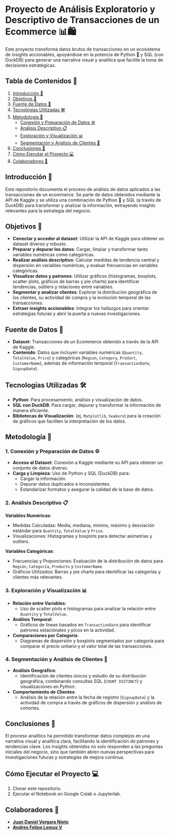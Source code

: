 # Proyecto de Análisis Exploratorio y Descriptivo de Transacciones de un Ecommerce 📊🛍️

Este proyecto transforma datos brutos de transacciones en un ecosistema de insights accionables, apoyándose en la potencia de Python 🐍 y SQL (con DuckDB) para generar una narrativa visual y analítica que facilite la toma de decisiones estratégicas.

## Tabla de Contenidos 📖
1. [Introducción 🌟](#introducción-🌟)
2. [Objetivos 🎯](#objetivos-🎯)
3. [Fuente de Datos 📂](#fuente-de-datos-📂)
4. [Tecnologías Utilizadas 🛠️](#tecnologías-utilizadas-🛠️)
5. [Metodología 📑](#metodología-📑)
    - [Conexión y Preparación de Datos ⚙️](#1-conexión-y-preparación-de-datos-⚙️)
    - [Análisis Descriptivo 📋](#2-análisis-descriptivo-📋)
    - [Exploración y Visualización 📊](#3-exploración-y-visualización-📊)
    - [Segmentación y Análisis de Clientes 👥](#4-segmentación-y-análisis-de-clientes-👥)
6. [Conclusiones 🏁](#conclusiones-🏁)
7. [Cómo Ejecutar el Proyecto 💻](#cómo-ejecutar-el-proyecto-💻)
8. [Colaboradores 🤝](#colaboradores-🤝)

## Introducción 🌟

Este repositorio documenta el proceso de análisis de datos aplicados a las transacciones de un ecommerce. Se parte de datos obtenidos mediante la API de Kaggle y se utiliza una combinación de Python 🐍 y SQL (a través de DuckDB) para transformar y analizar la información, extrayendo insights relevantes para la estrategia del negocio.

## Objetivos 🎯

- **Conectar y acceder al dataset**: Utilizar la API de Kaggle para obtener un dataset diverso y robusto.
- **Preparar y depurar los datos**: Cargar, limpiar y transformar tanto variables numéricas como categóricas.
- **Realizar análisis descriptivo**: Calcular medidas de tendencia central y dispersión en variables numéricas, y evaluar frecuencias en variables categóricas.
- **Visualizar datos y patrones**: Utilizar gráficos (histogramas, boxplots, scatter plots, gráficos de barras y pie charts) para identificar tendencias, outliers y relaciones entre variables.
- **Segmentar y analizar clientes**: Explorar la distribución geográfica de los clientes, su actividad de compra y la evolución temporal de las transacciones.
- **Extraer insights accionables**: Integrar los hallazgos para orientar estrategias futuras y abrir la puerta a nuevas investigaciones.

## Fuente de Datos 📂

- **Dataset**: Transacciones de un Ecommerce obtenido a través de la API de Kaggle.
- **Contenido**: Datos que incluyen variables numéricas (`Quantity`, `TotalValue`, `Price`) y categóricas (`Region`, `Category`, `Product`, `CustomerName`), además de información temporal (`TransactionDate`, `SignupDate`).

## Tecnologías Utilizadas 🛠️

- **Python**: Para procesamiento, análisis y visualización de datos.
- **SQL con DuckDB**: Para cargar, depurar y transformar la información de manera eficiente.
- **Bibliotecas de Visualización**: (ej. `Matplotlib`, `Seaborn`) para la creación de gráficos que faciliten la interpretación de los datos.

## Metodología 📑

### 1. Conexión y Preparación de Datos ⚙️
- **Acceso al Dataset**: Conexión a Kaggle mediante su API para obtener un conjunto de datos diverso.
- **Carga y Limpieza**: Uso de Python y SQL (DuckDB) para:
    - Cargar la información.
    - Depurar datos duplicados e inconsistentes.
    - Estandarizar formatos y asegurar la calidad de la base de datos.

### 2. Análisis Descriptivo 📋
**Variables Numéricas**:
- Medidas Calculadas: Media, mediana, mínimo, máximo y desviación estándar para `Quantity`, `TotalValue` y `Price`.
- Visualizaciones: Histogramas y boxplots para detectar asimetrías y outliers.

**Variables Categóricas**:
- Frecuencias y Proporciones: Evaluación de la distribución de datos para `Región`, `Categoría`, `Producto` y `CustomerName`.
- Gráficos Utilizados: Barras y pie charts para identificar las categorías y clientes más relevantes.

### 3. Exploración y Visualización 📊
- **Relación entre Variables**:
    - Uso de scatter plots e histogramas para analizar la relación entre `Quantity` y `TotalValue`.
- **Análisis Temporal**:
    - Gráficos de líneas basados en `TransactionDate` para identificar patrones estacionales y picos en la actividad.
- **Comparaciones por Categoría**:
    - Diagramas de dispersión y boxplots segmentados por categoría para comparar el precio unitario y el valor total de las transacciones.

### 4. Segmentación y Análisis de Clientes 👥
- **Análisis Geográfico**:
    - Identificación de clientes únicos y estudio de su distribución geográfica, combinando consultas SQL (`COUNT DISTINCT`) y visualizaciones en Python.
- **Comportamiento de Clientes**:
    - Análisis de la relación entre la fecha de registro (`SignupDate`) y la actividad de compra a través de gráficos de dispersión y análisis de cohortes.

## Conclusiones 🏁

El proceso analítico ha permitido transformar datos complejos en una narrativa visual y analítica clara, facilitando la identificación de patrones y tendencias clave. Los insights obtenidos no solo responden a las preguntas iniciales del negocio, sino que también abren nuevas perspectivas para investigaciones futuras y estrategias de mejora continua.

## Cómo Ejecutar el Proyecto 💻

1. Clonar este repositorio.
2. Ejecutar el Notebook en Google Colab o Jupyterlab.

## Colaboradores 🤝

- **[Juan Daniel Vergara Nieto](https://www.linkedin.com/in/daniel-vergara-nieto/)** 
- **[Andres Felipe Lemus V](https://www.linkedin.com/in/andres-felipe-lemus-v-7943882a9/)**
